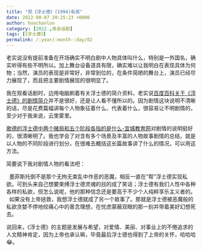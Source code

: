 ```yaml
---
title: "观《浮士德》(1994)有感"
date: 2022-08-07 20:25:23 +0800
author: hoochanlon
category: [2022.,体会话剧]
tags: [《浮士德》]
permalink: /:year/:month-:day/02
---
```


老实说没有提前准备在开场确实不明白剧中人物具体叫什么，特别是一外国名，确实听得有些不明所以。加上舞台设备道具有限，确实难以让我明白在表现具体为何物；当然，演员的表现是非常好，非常到位的，在条件简陋的舞台上，演员已经尽力展现了，而且把主要剧情展现的很明显了。

<!-- more -->

我在观看话剧时，边用电脑刷着有关浮士德的简介资料，老实说[百度百科关于《浮士德》的剧情简介](https://baike.baidu.com/item/浮士德/1895?fr=aladdin)并不是很好，还是让人看不懂所以的。因为剧情这块说明不清晰的话，尽是花费篇幅讲每个人物象征着什么、代表着什么，很容易让不明剧情的，至少对于我来说，云里雾里。

[歌德的浮士德中两个赌局和五个阶段各指的是什么-宜城教育网](http://www.ychedu.com/CRJY/sjmz/613123.html)对剧情的说明挺好的，很清晰明了。我也学会了对含有多个场景及丰富的人物故事剧情的总结，就是以人物的不同阶段进行划分，在很难去概括这长篇故事讲了什么的情况，可以用这方法。

简要说下我对剧情人物的看法吧：

&nbsp;&nbsp;墨菲斯托倒不是那个无拘无束乱中作恶的恶魔，相反一直在“帮”浮士德实现私欲。可到头来自己想要束缚浮士德灵魂的目的成了笑话；浮士德有我们人性中各种各样的私欲，但怎么说呢，他的那种信念还是要高于不少个人纯粹享乐主义者的。
&nbsp;&nbsp;如果没有上帝拯救，我想浮士德就成了另一个故事了。那就是浮士德被恶魔般的私欲贪婪不停地绞痛心中的善念理想，在忧虑蒙蔽双眼的那一刻并带着美好幻想死去。

说回来，《浮士德》的主题是发展与希望，对爱情、美丽、对事业上的不倦追求的人文精神肯定，因为上帝也承认嘛，毕竟最后浮士德也得到了上帝的关怀，哈哈哈😂。